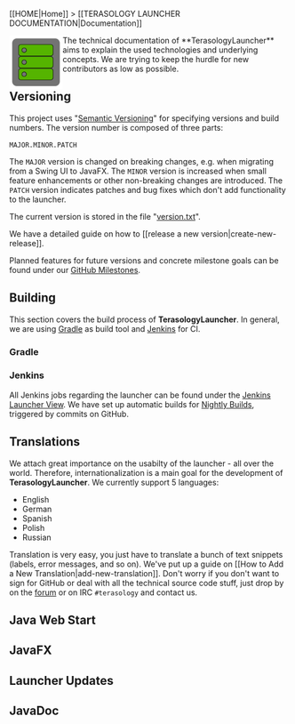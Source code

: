 [[HOME|Home]] > [[TERASOLOGY LAUNCHER DOCUMENTATION|Documentation]]

<img align="left" width="96px" src="images/documentation.png"/>
The technical documentation of **TerasologyLauncher** aims to explain the used technologies and underlying concepts. We 
are trying to keep the hurdle for new contributors as low as possible.

Versioning
----------
This project uses "[Semantic Versioning][SemVer]" for specifying versions and build numbers. The version number is 
composed of three parts:

~~~
MAJOR.MINOR.PATCH
~~~
The `MAJOR` version is changed on breaking changes, e.g. when migrating from a Swing UI to JavaFX. The `MINOR` version
is increased when small feature enhancements or other non-breaking changes are introduced. The `PATCH` version indicates 
 patches and bug fixes which don't add functionality to the launcher. 
 
The current version is stored in the file "[version.txt](/version.txt)".

We have a detailed guide on how to [[release a new version|create-new-release]]. 

Planned features for future versions and concrete milestone goals can be found under our [GitHub Milestones](https://github.com/MovingBlocks/TerasologyLauncher/milestones).

Building
--------
This section covers the build process of **TerasologyLauncher**. In general, we are using [Gradle](gradle.org) as build 
tool and [Jenkins](jenkins-ci.org) for CI.

### Gradle

### Jenkins
All Jenkins jobs regarding the launcher can be found under the [Jenkins Launcher View](http://jenkins.terasology.org/view/Launcher/).
We have set up automatic builds for [Nightly Builds](http://jenkins.terasology.org/view/Launcher/job/TerasologyLauncherNightly/), triggered by commits on GitHub.

Translations
------------
We attach great importance on the usabilty of the launcher - all over the world. Therefore, internationalization is a 
main goal for the development of **TerasologyLauncher**. We currently support 5 languages:
 
 - English
 - German
 - Spanish
 - Polish
 - Russian

Translation is very easy, you just have to translate a bunch of text snippets (labels, error messages, and so on). We've 
put up a guide on [[How to Add a New Translation|add-new-translation]]. Don't worry if you don't want to sign for GitHub
or deal with all the technical source code stuff, just drop by on the [forum](forum.terasology.org) or on IRC `#terasology` 
and contact us. 

Java Web Start
--------------

JavaFX
------

Launcher Updates
----------------

JavaDoc
-------


[SemVer]: http://semver.org/ "SemVer"